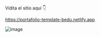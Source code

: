 Vidita el sitio aquí 👇

https://portafolio-template-bedu.netlify.app

![image](https://github.com/IvanHernandezMuro/freelance_base/assets/93084656/d7fbbd53-7f9d-4231-a20b-bb23ce546420)
